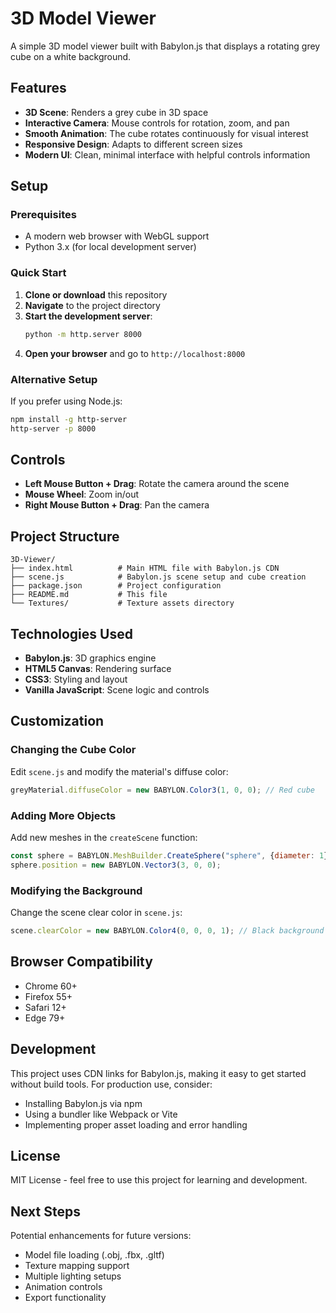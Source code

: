 # 3D Model Viewer

A simple 3D model viewer built with Babylon.js that displays a rotating grey cube on a white background.

## Features

- **3D Scene**: Renders a grey cube in 3D space
- **Interactive Camera**: Mouse controls for rotation, zoom, and pan
- **Smooth Animation**: The cube rotates continuously for visual interest
- **Responsive Design**: Adapts to different screen sizes
- **Modern UI**: Clean, minimal interface with helpful controls information

## Setup

### Prerequisites

- A modern web browser with WebGL support
- Python 3.x (for local development server)

### Quick Start

1. **Clone or download** this repository
2. **Navigate** to the project directory
3. **Start the development server**:
   ```bash
   python -m http.server 8000
   ```
4. **Open your browser** and go to `http://localhost:8000`

### Alternative Setup

If you prefer using Node.js:
```bash
npm install -g http-server
http-server -p 8000
```

## Controls

- **Left Mouse Button + Drag**: Rotate the camera around the scene
- **Mouse Wheel**: Zoom in/out
- **Right Mouse Button + Drag**: Pan the camera

## Project Structure

```
3D-Viewer/
├── index.html          # Main HTML file with Babylon.js CDN
├── scene.js            # Babylon.js scene setup and cube creation
├── package.json        # Project configuration
├── README.md           # This file
└── Textures/           # Texture assets directory
```

## Technologies Used

- **Babylon.js**: 3D graphics engine
- **HTML5 Canvas**: Rendering surface
- **CSS3**: Styling and layout
- **Vanilla JavaScript**: Scene logic and controls

## Customization

### Changing the Cube Color

Edit `scene.js` and modify the material's diffuse color:
```javascript
greyMaterial.diffuseColor = new BABYLON.Color3(1, 0, 0); // Red cube
```

### Adding More Objects

Add new meshes in the `createScene` function:
```javascript
const sphere = BABYLON.MeshBuilder.CreateSphere("sphere", {diameter: 1}, scene);
sphere.position = new BABYLON.Vector3(3, 0, 0);
```

### Modifying the Background

Change the scene clear color in `scene.js`:
```javascript
scene.clearColor = new BABYLON.Color4(0, 0, 0, 1); // Black background
```

## Browser Compatibility

- Chrome 60+
- Firefox 55+
- Safari 12+
- Edge 79+

## Development

This project uses CDN links for Babylon.js, making it easy to get started without build tools. For production use, consider:

- Installing Babylon.js via npm
- Using a bundler like Webpack or Vite
- Implementing proper asset loading and error handling

## License

MIT License - feel free to use this project for learning and development.

## Next Steps

Potential enhancements for future versions:
- Model file loading (.obj, .fbx, .gltf)
- Texture mapping support
- Multiple lighting setups
- Animation controls
- Export functionality
